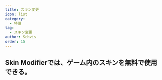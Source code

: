 ```yaml
---
title: スキン変更
icon: list
category:
  - 特徴
tag:
  - スキン変更
author: Schvis
order: 15
---
```


## Skin Modifierでは、ゲーム内のスキンを無料で使用できる。
